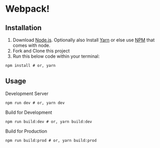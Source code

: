 # Webpack!

## Installation

1. Download [Node.js](https://nodejs.org). Optionally also Install [Yarn](https://yarnpkg.com) or else use [NPM](http://npmjs.com/) that comes with node.
2. Fork and Clone this project
3. Run this below code within your terminal:

```
npm install # or, yarn
```

## Usage

Development Server

```
npm run dev # or, yarn dev
```

Build for Development

```
npm run build:dev # or, yarn build:dev
```

Build for Production

```
npm run build:prod # or, yarn build:prod
```
